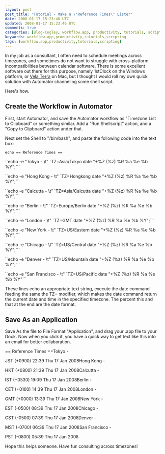 ```yaml
---           
layout: post
post_title: "Tutorial - Make a \"Reference Times\" Lister"
date: 2008-01-17 15:23:46 UTC
updated: 2008-01-17 15:23:46 UTC
comments: true
categories: [Blog-Cogley, workflow.app, productivity, tutorials, scripting]
keywords: workflow.app,productivity,tutorials,scripting
tags: [workflow.app,productivity,tutorials,scripting]
---
```

 

In my job as a consultant, I often need to schedule meetings across timezones, and sometimes do not want to struggle with cross-platform incompatibilities between calendar software. There is some excellent software out there for this purpose, namely 1stClock on the Windows platform, or [Vela Terra](http://www.veladg.com "Vela Design Group") on Mac, but I thought I would roll my own quick solution with Automator channeling some shell script.


Here's how.

## Create the Workflow in Automator

First, start Automator, and save the Automator workflow as "Timezone List to Clipboard" or something similar. Add a "Run Shellscript" action, and a "Copy to Clipboard" action under that.


Next set the Shell to "/bin/bash", and paste the following code into the text box:


``echo == Reference Times ==``


``echo -e "Tokyo - \t" `TZ=Asia/Tokyo date "+%Z (%z) %R %a %e %b %Y";```


``echo -e "Hong Kong - \t" `TZ=Hongkong date "+%Z (%z) %R %a %e %b %Y";```


``echo -e "Calcutta - \t" `TZ=Asia/Calcutta date "+%Z (%z) %R %a %e %b %Y";```


``echo -e "Berlin - \t" `TZ=Europe/Berlin date "+%Z (%z) %R %a %e %b %Y";```


``echo -e "London - \t" `TZ=GMT date "+%Z (%z) %R %a %e %b %Y";```


``echo -e "New York - \t" `TZ=US/Eastern date "+%Z (%z) %R %a %e %b %Y";```


``echo -e "Chicago - \t" `TZ=US/Central date "+%Z (%z) %R %a %e %b %Y";```


``echo -e "Denver - \t" `TZ=US/Mountain date "+%Z (%z) %R %a %e %b %Y";```


``echo -e "San Francisco - \t" `TZ=US/Pacific date "+%Z (%z) %R %a %e %b %Y"```


These lines echo an appropriate text string, execute the date command feeding the same the TZ= modifier, which makes the date command return the current date and time in the specified timezone. The percent this and that at the end are the date format.

## Save As an Application

Save As the file to File Format "Application", and drag your .app file to your Dock. Now when you click it, you have a quick way to get text like this into an email for better collaboration.

>   
== Reference Times ==Tokyo -

  
JST (+0900) 22:39 Thu 17 Jan 2008Hong Kong -

  
HKT (+0800) 21:39 Thu 17 Jan 2008Calcutta -

  
IST (+0530) 19:09 Thu 17 Jan 2008Berlin -

  
CET (+0100) 14:39 Thu 17 Jan 2008London -

  
GMT (+0000) 13:39 Thu 17 Jan 2008New York -

  
EST (-0500) 08:39 Thu 17 Jan 2008Chicago -

  
CST (-0500) 07:39 Thu 17 Jan 2008Denver -

  
MST (-0700) 06:39 Thu 17 Jan 2008San Francisco -

  
PST (-0800) 05:39 Thu 17 Jan 2008


Hope this helps someone. Have fun consulting across timezones!

